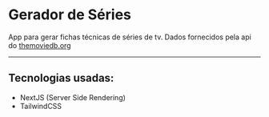 # Gerador de Séries

App para gerar fichas técnicas de séries de tv. Dados fornecidos pela api do [themoviedb.org](https://www.themoviedb.org/)

---

## Tecnologias usadas:

- NextJS (Server Side Rendering)
- TailwindCSS

